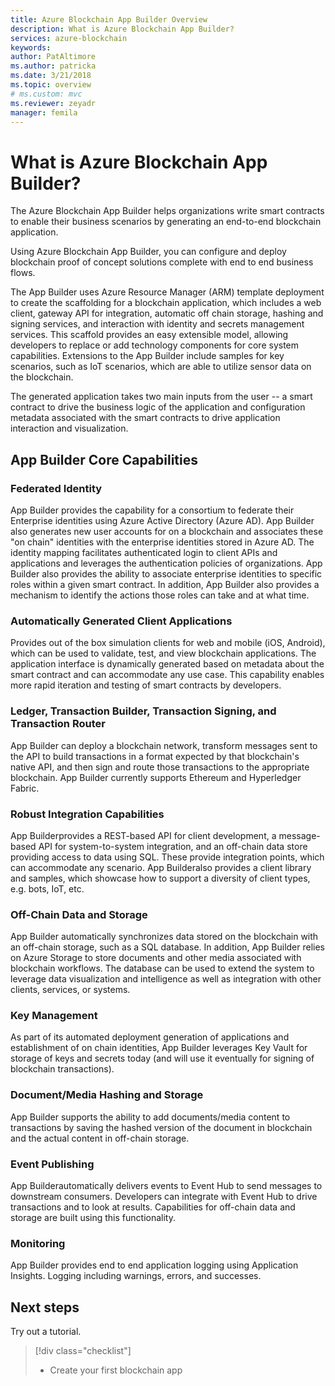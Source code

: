 ```yaml
---
title: Azure Blockchain App Builder Overview
description: What is Azure Blockchain App Builder?
services: azure-blockchain
keywords: 
author: PatAltimore
ms.author: patricka
ms.date: 3/21/2018
ms.topic: overview
# ms.custom: mvc
ms.reviewer: zeyadr
manager: femila
---
```

# What is Azure Blockchain App Builder?

The Azure Blockchain App Builder helps organizations write smart contracts to enable their business scenarios by generating an end-to-end blockchain application.

Using Azure Blockchain App Builder, you can configure and deploy blockchain proof of concept solutions complete with end to end business flows. 

The App Builder uses Azure Resource Manager (ARM) template deployment to create the scaffolding for a blockchain application, which includes a web client, gateway API for integration, automatic off chain storage, hashing and signing services, and interaction with identity and secrets management services. This scaffold provides an easy extensible model, allowing developers to replace or add technology components for core system capabilities. Extensions to the App Builder include samples for key scenarios, such as IoT scenarios, which are able to utilize sensor data on the blockchain.

The generated application takes two main inputs from the user -- a smart contract to drive the business logic of the application and configuration metadata associated with the smart contracts to drive application interaction and visualization.

## App Builder Core Capabilities

### Federated Identity

 App Builder provides the capability for a consortium to federate their Enterprise identities using Azure Active Directory (Azure AD). App Builder also generates new user accounts for on a blockchain and associates these "on chain" identities with the enterprise identities stored in Azure AD. The identity mapping facilitates authenticated login to client APIs and applications and leverages the authentication policies of organizations. App Builder also provides the ability to associate enterprise identities to specific roles within a given smart contract. In addition, App Builder also provides a mechanism to identify the actions those roles can take and at what time.

### Automatically Generated Client Applications

Provides out of the box simulation clients for web and mobile (iOS, Android), which can be used to validate, test, and view blockchain applications. The application interface is dynamically generated based on metadata
about the smart contract and can accommodate any use case. This capability enables more rapid iteration and testing of smart
contracts by developers.

### Ledger, Transaction Builder, Transaction Signing, and Transaction Router

App Builder can deploy a blockchain network, transform messages sent to the API to build transactions in a format expected by that blockchain's native API, and then sign and route those transactions to the appropriate blockchain. App Builder currently supports Ethereum and Hyperledger Fabric.

### Robust Integration Capabilities

App Builderprovides a REST-based API for client development, a message-based API for system-to-system integration, and an off-chain data store providing access to data using SQL. These provide integration points, which can accommodate any scenario. App Builderalso provides a client library and samples, which showcase how to support a diversity of client types, e.g. bots, IoT, etc.

### Off-Chain Data and Storage

App Builder automatically synchronizes data stored on the blockchain with an off-chain storage, such as a SQL database. In addition, App Builder relies on Azure Storage to store documents and other media associated with blockchain workflows. The database can be used to extend the system to leverage data visualization and intelligence as well as integration with other clients, services, or systems.

### Key Management

As part of its automated deployment generation of applications and establishment of on chain identities, App Builder
leverages Key Vault for storage of keys and secrets today (and will use it eventually for signing of blockchain transactions).

### Document/Media Hashing and Storage

 App Builder supports the ability to add documents/media content to transactions by saving the hashed version of the document in blockchain and the actual content in off-chain storage.

### Event Publishing

App Builderautomatically delivers events to Event Hub to send messages to downstream consumers. Developers can integrate with Event Hub to drive transactions and to look at results. Capabilities for off-chain data and storage are built using this functionality.

### Monitoring

App Builder provides end to end application logging using Application Insights. Logging including warnings, errors, and
successes.

## Next steps

Try out a tutorial.

> [!div class="checklist"]
> * Create your first blockchain app

